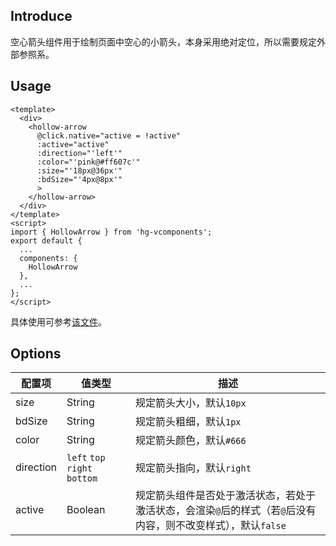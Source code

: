 ## Introduce
空心箭头组件用于绘制页面中空心的小箭头，本身采用绝对定位，所以需要规定外部参照系。

## Usage
```
<template>
  <div>
    <hollow-arrow
      @click.native="active = !active"
      :active="active"
      :direction="'left'"
      :color="'pink@#ff607c'"
      :size="'18px@36px'"
      :bdSize="'4px@8px'"
      >
    </hollow-arrow>
  </div>
</template>
<script>
import { HollowArrow } from 'hg-vcomponents';
export default {
  ...
  components: {
    HollowArrow
  },
  ...
};
</script>
```
具体使用可参考[该文件](../../examples/arrows.vue)。

## Options
配置项 | 值类型 | 描述
--- | --- | ---
size | String | 规定箭头大小，默认`10px`
bdSize | String | 规定箭头粗细，默认`1px`
color | String | 规定箭头颜色，默认`#666`
direction | `left` `top` `right` `bottom` | 规定箭头指向，默认`right`
active | Boolean | 规定箭头组件是否处于激活状态，若处于激活状态，会渲染`@`后的样式（若`@`后没有内容，则不改变样式），默认`false`
